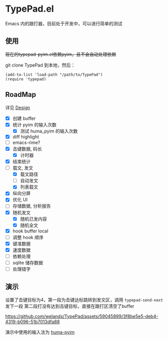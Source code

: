 # TypePad.el
Emacs 内的跟打器，目前处于开发中，可以进行简单的测试
## 使用
~~现在的typepad-pyim.el依赖pyim，且不会自动处理依赖~~

git clone TypePad 到本地，然后：

```emacs-lisp
(add-to-list 'load-path "/path/to/TypePad")
(require 'typepad)
```

## RoadMap
详见 [Design](Design.org)
- [X] 创建 buffer
- [X] 统计 pyim 的输入次数
  - [X] 测试 huma_pyim 的输入次数
- [X] diff highlight
- [ ] emacs-rime?
- [X] 击键数据, 码长
  - [X] 计时器
- [X] 结束统计
- [ ] 载文, 发文
  - [x] 载文路径
  - [ ] 自动发文
  - [x] 列表载文
- [X] 纵向分屏
- [X] 优化 UI
- [ ] 存储数据, 分析报告
- [x] 随机发文
  - [X] 随机已发内容
  - [x] 随机全文
- [x] hook buffer local
- [ ] 调整 hook 顺序
- [x] 键准数据
- [x] 速度数据
- [ ] 依赖处理
- [ ] sqlite 储存数据
- [ ] 处理错字
## 演示
设置了击键目标为4，第一段为击键达标跳转到发文区，调用 `typepad-send-next` 发下一段
第二段打没有达到击键目标，直接在跟打区清空了buffer

https://github.com/welandx/TypePad/assets/59045899/3f8be5e5-deb4-4319-b096-51b7013dfa88

演示中使用的输入法为 [huma-pyim](https://github.com/Neikice/huma_pyim)
